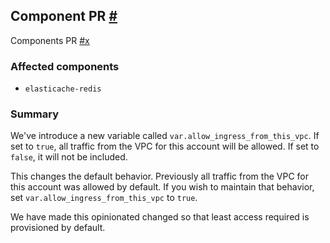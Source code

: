 ## Component PR [#]()

Components PR [#x](https://github.com/cloudposse/terraform-aws-components/pull/x)

### Affected components

- `elasticache-redis`

### Summary

We've introduce a new variable called `var.allow_ingress_from_this_vpc`. If set to `true`, all traffic from the VPC for
this account will be allowed. If set to `false`, it will not be included.

This changes the default behavior. Previously all traffic from the VPC for this account was allowed by default. If you
wish to maintain that behavior, set `var.allow_ingress_from_this_vpc` to `true`.

We have made this opinionated changed so that least access required is provisioned by default.
